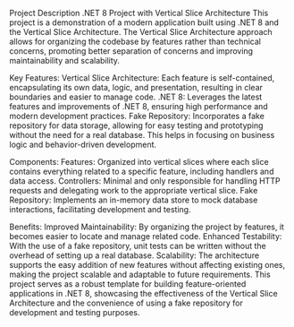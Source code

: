 Project Description
.NET 8 Project with Vertical Slice Architecture
This project is a demonstration of a modern application built using .NET 8 and the Vertical Slice Architecture. The Vertical Slice Architecture approach allows for organizing the codebase by features rather than technical concerns, promoting better separation of concerns and improving maintainability and scalability.

Key Features:
Vertical Slice Architecture: Each feature is self-contained, encapsulating its own data, logic, and presentation, resulting in clear boundaries and easier to manage code.
.NET 8: Leverages the latest features and improvements of .NET 8, ensuring high performance and modern development practices.
Fake Repository: Incorporates a fake repository for data storage, allowing for easy testing and prototyping without the need for a real database. This helps in focusing on business logic and behavior-driven development.

Components:
Features: Organized into vertical slices where each slice contains everything related to a specific feature, including handlers and data access.
Controllers: Minimal and only responsible for handling HTTP requests and delegating work to the appropriate vertical slice.
Fake Repository: Implements an in-memory data store to mock database interactions, facilitating development and testing.

Benefits:
Improved Maintainability: By organizing the project by features, it becomes easier to locate and manage related code.
Enhanced Testability: With the use of a fake repository, unit tests can be written without the overhead of setting up a real database.
Scalability: The architecture supports the easy addition of new features without affecting existing ones, making the project scalable and adaptable to future requirements.
This project serves as a robust template for building feature-oriented applications in .NET 8, showcasing the effectiveness of the Vertical Slice Architecture and the convenience of using a fake repository for development and testing purposes.
